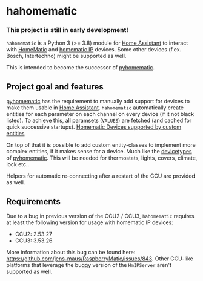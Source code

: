 # hahomematic

### This project is still in early development!

`hahomematic` is a Python 3 (>= 3.8) module for [Home Assistant](https://www.home-assistant.io/) to interact with [HomeMatic](https://www.eq-3.com/products/homematic.html) and [homematic IP](https://www.homematic-ip.com/en/start.html) devices. Some other devices (f.ex. Bosch, Intertechno) might be supported as well.

This is intended to become the successor of [pyhomematic](https://github.com/danielperna84/pyhomematic).

## Project goal and features

[pyhomematic](https://github.com/danielperna84/pyhomematic) has the requirement to manually add support for devices to make them usable in [Home Assistant](https://www.home-assistant.io/). `hahomematic` automatically create entities for each parameter on each channel on every device (if it not black listed). To achieve this, all paramsets (`VALUES`) are fetched (and cached for quick successive startups).
[Homematic Devices supported by custom entities](https://github.com/danielperna84/hahomematic/wiki/Homematic-Devices-supported-by-custom-entity)

On top of that it is possible to add custom entity-classes to implement more complex entities, if it makes sense for a device. Much like the [devicetypes](https://github.com/danielperna84/pyhomematic/tree/master/pyhomematic/devicetypes) of [pyhomematic](https://github.com/danielperna84/pyhomematic). This will be needed for thermostats, lights, covers, climate, lock etc..

Helpers for automatic re-connecting after a restart of the CCU are provided as well.

## Requirements

Due to a bug in previous version of the CCU2 / CCU3, `hahomematic` requires at least the following version for usage with homematic IP devices:

- CCU2: 2.53.27
- CCU3: 3.53.26

More information about this bug can be found here: https://github.com/jens-maus/RaspberryMatic/issues/843. Other CCU-like platforms that leverage the buggy version of the `HmIPServer` aren't supported as well.
